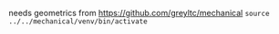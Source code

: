 needs geometrics from https://github.com/greyltc/mechanical
`source ../../mechanical/venv/bin/activate`
